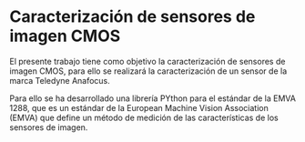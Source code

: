 # Caracterización de sensores de imagen CMOS

El presente trabajo tiene como objetivo la caracterización de sensores de imagen CMOS, para ello se realizará la caracterización de un sensor de la marca Teledyne Anafocus.

Para ello se ha desarrollado una librería PYthon para el estándar de la EMVA 1288, que es un estándar de la European Machine Vision Association (EMVA) que define un método de medición de las características de los sensores de imagen.
